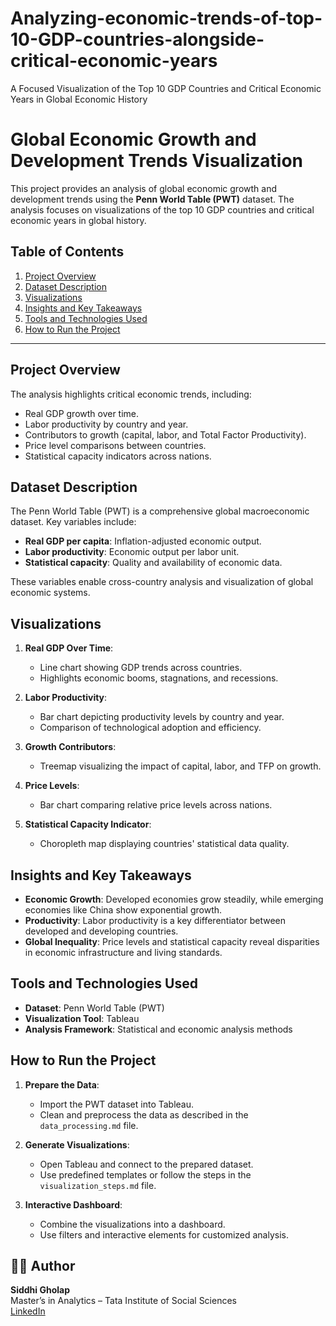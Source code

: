# Analyzing-economic-trends-of-top-10-GDP-countries-alongside-critical-economic-years
A Focused Visualization of the Top 10 GDP Countries and Critical Economic Years in Global Economic History

# Global Economic Growth and Development Trends Visualization

This project provides an analysis of global economic growth and development trends using the **Penn World Table (PWT)** dataset. The analysis focuses on visualizations of the top 10 GDP countries and critical economic years in global history.

## Table of Contents

1. [Project Overview](#project-overview)
2. [Dataset Description](#dataset-description)
3. [Visualizations](#visualizations)
4. [Insights and Key Takeaways](#insights-and-key-takeaways)
5. [Tools and Technologies Used](#tools-and-technologies-used)
6. [How to Run the Project](#how-to-run-the-project)

---

## Project Overview

The analysis highlights critical economic trends, including:
- Real GDP growth over time.
- Labor productivity by country and year.
- Contributors to growth (capital, labor, and Total Factor Productivity).
- Price level comparisons between countries.
- Statistical capacity indicators across nations.

## Dataset Description

The Penn World Table (PWT) is a comprehensive global macroeconomic dataset. Key variables include:
- **Real GDP per capita**: Inflation-adjusted economic output.
- **Labor productivity**: Economic output per labor unit.
- **Statistical capacity**: Quality and availability of economic data.

These variables enable cross-country analysis and visualization of global economic systems.

## Visualizations

1. **Real GDP Over Time**:
   - Line chart showing GDP trends across countries.
   - Highlights economic booms, stagnations, and recessions.

2. **Labor Productivity**:
   - Bar chart depicting productivity levels by country and year.
   - Comparison of technological adoption and efficiency.

3. **Growth Contributors**:
   - Treemap visualizing the impact of capital, labor, and TFP on growth.

4. **Price Levels**:
   - Bar chart comparing relative price levels across nations.

5. **Statistical Capacity Indicator**:
   - Choropleth map displaying countries' statistical data quality.

## Insights and Key Takeaways

- **Economic Growth**: Developed economies grow steadily, while emerging economies like China show exponential growth.
- **Productivity**: Labor productivity is a key differentiator between developed and developing countries.
- **Global Inequality**: Price levels and statistical capacity reveal disparities in economic infrastructure and living standards.

## Tools and Technologies Used

- **Dataset**: Penn World Table (PWT)
- **Visualization Tool**: Tableau
- **Analysis Framework**: Statistical and economic analysis methods

## How to Run the Project

1. **Prepare the Data**:
   - Import the PWT dataset into Tableau.
   - Clean and preprocess the data as described in the `data_processing.md` file.

2. **Generate Visualizations**:
   - Open Tableau and connect to the prepared dataset.
   - Use predefined templates or follow the steps in the `visualization_steps.md` file.

3. **Interactive Dashboard**:
   - Combine the visualizations into a dashboard.
   - Use filters and interactive elements for customized analysis.


## 🙋‍♀️ Author

**Siddhi Gholap**  
Master’s in Analytics – Tata Institute of Social Sciences  
[LinkedIn](https://www.linkedin.com/in/siddhi-gholap)





